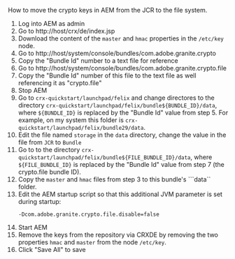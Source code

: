 How to move the crypto keys in AEM from the JCR to the file system.

1. Log into AEM as admin
2. Go to http://host/crx/de/index.jsp
3. Download the content of the ```master``` and ```hmac``` properties in the ```/etc/key``` node.
4. Go to http://host/system/console/bundles/com.adobe.granite.crypto 
5. Copy the "Bundle Id" number to a text file for reference
6. Go to http://host/system/console/bundles/com.adobe.granite.crypto.file
7. Copy the "Bundle Id" number of this file to the text file as well referencing it as "crypto.file"
8. Stop AEM
9. Go to ```crx-quickstart/launchpad/felix``` and change directores to the directory ```crx-quickstart/launchpad/felix/bundle${BUNDLE_ID}/data```, where ```${BUNDLE_ID}``` is replaced by the "Bundle Id" value from step 5.
For example, on my system this folder is ```crx-quickstart/launchpad/felix/bundle29/data```.
8. Edit the file named ```storage``` in the ```data``` directory, change the value in the file from ```JCR``` to ```Bundle```
9. Go to to the directory ```crx-quickstart/launchpad/felix/bundle${FILE_BUNDLE_ID}/data```, where ```${FILE_BUNDLE_ID}``` is replaced by the "Bundle Id" value from step 7 (the crypto.file bundle ID).
10. Copy the ```master``` and ```hmac``` files from step 3 to this bundle's ```data`` folder.
11. Edit the AEM startup script so that this additional JVM parameter is set during startup:
    ```
    -Dcom.adobe.granite.crypto.file.disable=false
    ```
12. Start AEM
13. Remove the keys from the repository via CRXDE by removing the two properties ```hmac``` and ```master``` from the node ```/etc/key```.
14. Click "Save All" to save
